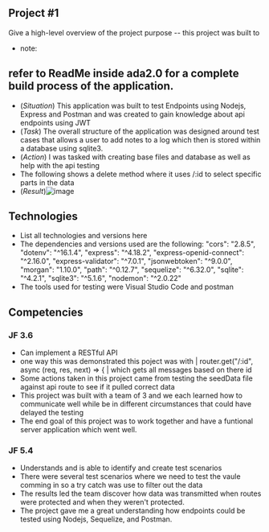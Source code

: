 ## Project #1
Give a high-level overview of the project purpose -- this project was built to 
- note: 
## refer to ReadMe inside ada2.0 for a complete build process of the application.
- (*Situation*) This application was built to test Endpoints using Nodejs, Express and Postman and was created to gain knowledge about api endpoints using JWT
- (*Task*) The overall structure of the application was designed around test cases that allows a user to add notes to a log which then is stored within a database using sqlite3.
- (*Action*) I was tasked with creating base files and database as well as help with the api testing
- The following shows a delete method where it uses /:id to select specific parts in the data
- (*Result*)![image](https://github.com/BigThinkerYes/Portfolio-Template/assets/21373535/39e12c57-a44f-4941-9e69-409b965b9a78)


## Technologies
- List all technologies and versions here
- The dependencies and versions used are the following:
      "cors": "2.8.5",
      "dotenv": "^16.1.4",
      "express": "^4.18.2",
      "express-openid-connect": "^2.16.0",
      "express-validator": "^7.0.1",
      "jsonwebtoken": "^9.0.0",
      "morgan": "1.10.0",
      "path": "^0.12.7",
      "sequelize": "^6.32.0",
      "sqlite": "^4.2.1",
      "sqlite3": "^5.1.6",
      "nodemon": "^2.0.22"
- The tools used for testing were Visual Studio Code and postman

## Competencies
### JF 3.6
- Can implement a RESTful API
- one way this was demonstrated this poject was with | router.get("/:id", async (req, res, next) => { | which gets all messages based on there id
- Some actions taken in this project came from testing the seedData file against api route to see if it pulled correct data   
- This project was built with a team of 3 and we each learned how to communicate well while be in different circumstances that could have delayed the testing
- The end goal of this project was to work together and have a funtional server application which went well. 

### JF 5.4
- Understands and is able to identify and create test scenarios
- There were several test scenarios where we need to test the vaule comming in so a try catch was use to filter out the data 
- The results led the team discover how data was transmitted when routes were protected and when they weren't protected. 
- The project gave me a great understanding how endpoints could be tested using Nodejs, Sequelize, and Postman.
